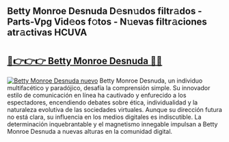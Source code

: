 ## Betty Monroe Desnuda D𝚎sn𝚞dos filtr𝚊dos - Parts-Vpg Vid𝚎os f𝚘tos - N𝚞evas filtr𝚊ciones atr𝚊ctivas HCUVA

# <h2><a href="http://mb37pm.tromn.icu/?c=Betty+Monroe+Desnuda">🔗👉👉👉 Betty Monroe Desnuda 🔗🔗</a></h2>

[![Betty Monroe Desnuda nuevo](https://i.imgur.com/pEAQMta.gif)](http://mb37pm.tromn.icu/?c=Betty+Monroe+Desnuda)
Betty Monroe Desnuda, un individuo multifacético y paradójico, desafía la comprensión simple. Su innovador estilo de comunicación en línea ha cautivado y enfurecido a los espectadores, encendiendo debates sobre ética, individualidad y la naturaleza evolutiva de las sociedades virtuales. Aunque su dirección futura no está clara, su influencia en los medios digitales es indiscutible. La determinación inquebrantable y el magnetismo innegable impulsan a Betty Monroe Desnuda a nuevas alturas en la comunidad digital.
